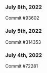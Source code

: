 ### July 8th, 2022

Commit #93602

### July 5th, 2022

Commit #314353


### July 4th, 2022

Commit #72281
